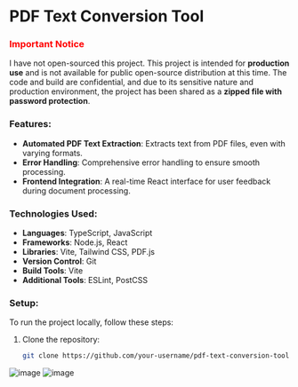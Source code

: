 # PDF Text Conversion Tool

### <span style="color:red;">                                                                                   **Important Notice**</span>
 I have not open-sourced this project.
This project is intended for **production use** and is not available for public open-source distribution at this time. The code and build are confidential, and due to its sensitive nature and production environment, the project has been shared as a **zipped file with password protection**.

### Features:
- **Automated PDF Text Extraction**: Extracts text from PDF files, even with varying formats.
- **Error Handling**: Comprehensive error handling to ensure smooth processing.
- **Frontend Integration**: A real-time React interface for user feedback during document processing.

### Technologies Used:
- **Languages**: TypeScript, JavaScript
- **Frameworks**: Node.js, React
- **Libraries**: Vite, Tailwind CSS, PDF.js
- **Version Control**: Git
- **Build Tools**: Vite
- **Additional Tools**: ESLint, PostCSS

### Setup:
To run the project locally, follow these steps:

1. Clone the repository:
   ```bash
   git clone https://github.com/your-username/pdf-text-conversion-tool.git


![image](https://github.com/user-attachments/assets/075ec418-e3b8-4caa-ac2f-5beea47a8626)
![image](https://github.com/user-attachments/assets/530d83da-ecf6-4017-bb90-f6754d3cd62a)
